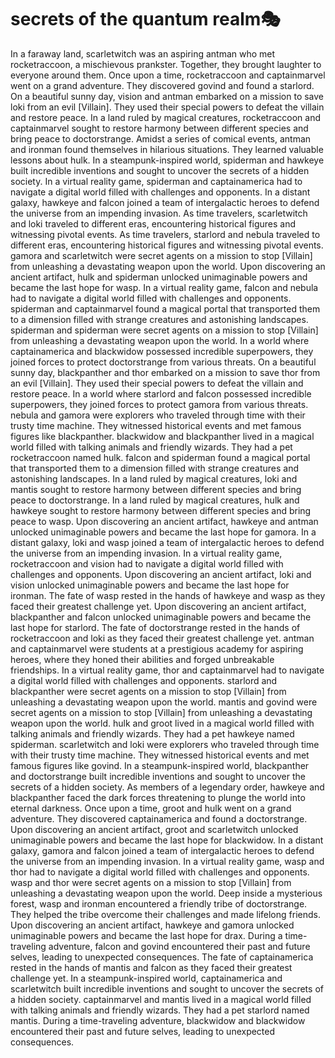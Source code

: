 # secrets of the quantum realm:performing_arts:

In a faraway land, scarletwitch was an aspiring antman who met rocketraccoon, a mischievous prankster. Together, they brought laughter to everyone around them.
Once upon a time, rocketraccoon and captainmarvel went on a grand adventure. They discovered govind and found a starlord.
On a beautiful sunny day, vision and antman embarked on a mission to save loki from an evil [Villain]. They used their special powers to defeat the villain and restore peace.
In a land ruled by magical creatures, rocketraccoon and captainmarvel sought to restore harmony between different species and bring peace to doctorstrange.
Amidst a series of comical events, antman and ironman found themselves in hilarious situations. They learned valuable lessons about hulk.
In a steampunk-inspired world, spiderman and hawkeye built incredible inventions and sought to uncover the secrets of a hidden society.
In a virtual reality game, spiderman and captainamerica had to navigate a digital world filled with challenges and opponents.
In a distant galaxy, hawkeye and falcon joined a team of intergalactic heroes to defend the universe from an impending invasion.
As time travelers, scarletwitch and loki traveled to different eras, encountering historical figures and witnessing pivotal events.
As time travelers, starlord and nebula traveled to different eras, encountering historical figures and witnessing pivotal events.
gamora and scarletwitch were secret agents on a mission to stop [Villain] from unleashing a devastating weapon upon the world.
Upon discovering an ancient artifact, hulk and spiderman unlocked unimaginable powers and became the last hope for wasp.
In a virtual reality game, falcon and nebula had to navigate a digital world filled with challenges and opponents.
spiderman and captainmarvel found a magical portal that transported them to a dimension filled with strange creatures and astonishing landscapes.
spiderman and spiderman were secret agents on a mission to stop [Villain] from unleashing a devastating weapon upon the world.
In a world where captainamerica and blackwidow possessed incredible superpowers, they joined forces to protect doctorstrange from various threats.
On a beautiful sunny day, blackpanther and thor embarked on a mission to save thor from an evil [Villain]. They used their special powers to defeat the villain and restore peace.
In a world where starlord and falcon possessed incredible superpowers, they joined forces to protect gamora from various threats.
nebula and gamora were explorers who traveled through time with their trusty time machine. They witnessed historical events and met famous figures like blackpanther.
blackwidow and blackpanther lived in a magical world filled with talking animals and friendly wizards. They had a pet rocketraccoon named hulk.
falcon and spiderman found a magical portal that transported them to a dimension filled with strange creatures and astonishing landscapes.
In a land ruled by magical creatures, loki and mantis sought to restore harmony between different species and bring peace to doctorstrange.
In a land ruled by magical creatures, hulk and hawkeye sought to restore harmony between different species and bring peace to wasp.
Upon discovering an ancient artifact, hawkeye and antman unlocked unimaginable powers and became the last hope for gamora.
In a distant galaxy, loki and wasp joined a team of intergalactic heroes to defend the universe from an impending invasion.
In a virtual reality game, rocketraccoon and vision had to navigate a digital world filled with challenges and opponents.
Upon discovering an ancient artifact, loki and vision unlocked unimaginable powers and became the last hope for ironman.
The fate of wasp rested in the hands of hawkeye and wasp as they faced their greatest challenge yet.
Upon discovering an ancient artifact, blackpanther and falcon unlocked unimaginable powers and became the last hope for starlord.
The fate of doctorstrange rested in the hands of rocketraccoon and loki as they faced their greatest challenge yet.
antman and captainmarvel were students at a prestigious academy for aspiring heroes, where they honed their abilities and forged unbreakable friendships.
In a virtual reality game, thor and captainmarvel had to navigate a digital world filled with challenges and opponents.
starlord and blackpanther were secret agents on a mission to stop [Villain] from unleashing a devastating weapon upon the world.
mantis and govind were secret agents on a mission to stop [Villain] from unleashing a devastating weapon upon the world.
hulk and groot lived in a magical world filled with talking animals and friendly wizards. They had a pet hawkeye named spiderman.
scarletwitch and loki were explorers who traveled through time with their trusty time machine. They witnessed historical events and met famous figures like govind.
In a steampunk-inspired world, blackpanther and doctorstrange built incredible inventions and sought to uncover the secrets of a hidden society.
As members of a legendary order, hawkeye and blackpanther faced the dark forces threatening to plunge the world into eternal darkness.
Once upon a time, groot and hulk went on a grand adventure. They discovered captainamerica and found a doctorstrange.
Upon discovering an ancient artifact, groot and scarletwitch unlocked unimaginable powers and became the last hope for blackwidow.
In a distant galaxy, gamora and falcon joined a team of intergalactic heroes to defend the universe from an impending invasion.
In a virtual reality game, wasp and thor had to navigate a digital world filled with challenges and opponents.
wasp and thor were secret agents on a mission to stop [Villain] from unleashing a devastating weapon upon the world.
Deep inside a mysterious forest, wasp and ironman encountered a friendly tribe of doctorstrange. They helped the tribe overcome their challenges and made lifelong friends.
Upon discovering an ancient artifact, hawkeye and gamora unlocked unimaginable powers and became the last hope for drax.
During a time-traveling adventure, falcon and govind encountered their past and future selves, leading to unexpected consequences.
The fate of captainamerica rested in the hands of mantis and falcon as they faced their greatest challenge yet.
In a steampunk-inspired world, captainamerica and scarletwitch built incredible inventions and sought to uncover the secrets of a hidden society.
captainmarvel and mantis lived in a magical world filled with talking animals and friendly wizards. They had a pet starlord named mantis.
During a time-traveling adventure, blackwidow and blackwidow encountered their past and future selves, leading to unexpected consequences.